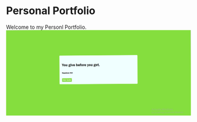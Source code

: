 # Personal Portfolio
Welcome to my Personl Portfolio.
![alt text](https://github.com/chandrikadalakoti2/Random-Quote-Generator/blob/main/Screenshot%20(162).png)
